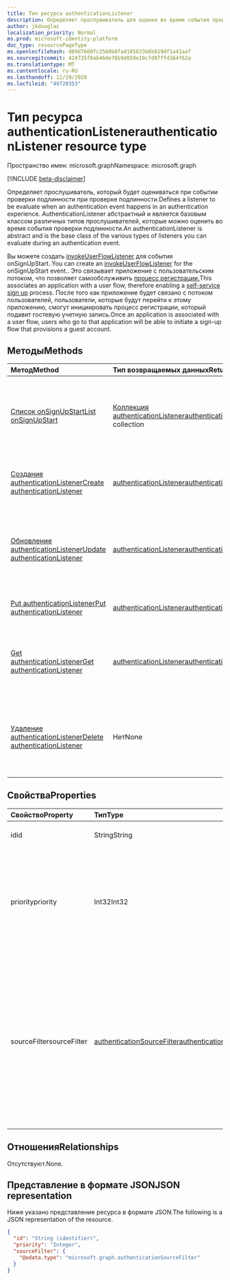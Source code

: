 ```yaml
---
title: Тип ресурса authenticationListener
description: Определяет прослушиватель для оценки во время события проверки подлинности.
author: jkdouglas
localization_priority: Normal
ms.prod: microsoft-identity-platform
doc_type: resourcePageType
ms.openlocfilehash: d89d7660fc2580b8fad185633b6b819df1a41aaf
ms.sourcegitcommit: 424735f8ab46de76b9d850e10c7d97ffd164f62a
ms.translationtype: MT
ms.contentlocale: ru-RU
ms.lasthandoff: 12/19/2020
ms.locfileid: "49720353"
---
```

# <a name="authenticationlistener-resource-type"></a><span data-ttu-id="f7b79-103">Тип ресурса authenticationListener</span><span class="sxs-lookup"><span data-stu-id="f7b79-103">authenticationListener resource type</span></span>

<span data-ttu-id="f7b79-104">Пространство имен: microsoft.graph</span><span class="sxs-lookup"><span data-stu-id="f7b79-104">Namespace: microsoft.graph</span></span>

[!INCLUDE [beta-disclaimer](../../includes/beta-disclaimer.md)]

<span data-ttu-id="f7b79-105">Определяет прослушиватель, который будет оцениваться при событии проверки подлинности при проверке подлинности.</span><span class="sxs-lookup"><span data-stu-id="f7b79-105">Defines a listener to be evaluate when an authentication event happens in an authentication experience.</span></span> <span data-ttu-id="f7b79-106">AuthenticationListener абстрактный и является базовым классом различных типов прослушивателей, которые можно оценить во время события проверки подлинности.</span><span class="sxs-lookup"><span data-stu-id="f7b79-106">An authenticationListener is abstract and is the base class of the various types of listeners you can evaluate during an authentication event.</span></span> 

<span data-ttu-id="f7b79-107">Вы можете создать [invokeUserFlowListener](../resources/invokeuserflowlistener.md) для события onSignUpStart..</span><span class="sxs-lookup"><span data-stu-id="f7b79-107">You can create an [invokeUserFlowListener](../resources/invokeuserflowlistener.md) for the onSignUpStart event..</span></span> <span data-ttu-id="f7b79-108">Это связывает приложение с пользовательским потоком, что позволяет самообслуживить [процесс регистрации.](https://docs.microsoft.com/azure/active-directory/external-identities/self-service-sign-up-overview)</span><span class="sxs-lookup"><span data-stu-id="f7b79-108">This associates an application with a user flow, therefore enabling a [self-service sign up](https://docs.microsoft.com/azure/active-directory/external-identities/self-service-sign-up-overview) process.</span></span> <span data-ttu-id="f7b79-109">После того как приложение будет связано с потоком пользователей, пользователи, которые будут перейти к этому приложению, смогут инициировать процесс регистрации, который подавит гостевую учетную запись.</span><span class="sxs-lookup"><span data-stu-id="f7b79-109">Once an application is associated with a user flow, users who go to that application will be able to initiate a sign-up flow that provisions a guest account.</span></span>

## <a name="methods"></a><span data-ttu-id="f7b79-110">Методы</span><span class="sxs-lookup"><span data-stu-id="f7b79-110">Methods</span></span>

|<span data-ttu-id="f7b79-111">Метод</span><span class="sxs-lookup"><span data-stu-id="f7b79-111">Method</span></span>|<span data-ttu-id="f7b79-112">Тип возвращаемых данных</span><span class="sxs-lookup"><span data-stu-id="f7b79-112">Return type</span></span>|<span data-ttu-id="f7b79-113">Описание</span><span class="sxs-lookup"><span data-stu-id="f7b79-113">Description</span></span>|
|:---|:---|:---|
|[<span data-ttu-id="f7b79-114">Список onSignUpStart</span><span class="sxs-lookup"><span data-stu-id="f7b79-114">List onSignUpStart</span></span>](../api/authenticationeventspolicy-list-onsignupstart.md)|<span data-ttu-id="f7b79-115">[Коллекция authenticationListener](../resources/authenticationlistener.md)</span><span class="sxs-lookup"><span data-stu-id="f7b79-115">[authenticationListener](../resources/authenticationlistener.md) collection</span></span>|<span data-ttu-id="f7b79-116">Получите коллекцию ресурсов authenticationListener, поддерживаемых событием onSignupStart.</span><span class="sxs-lookup"><span data-stu-id="f7b79-116">Get the collection of authenticationListener resources supported by the onSignupStart event.</span></span>|
|[<span data-ttu-id="f7b79-117">Создание authenticationListener</span><span class="sxs-lookup"><span data-stu-id="f7b79-117">Create authenticationListener</span></span>](../api/authenticationeventspolicy-post-onsignupstart.md)|[<span data-ttu-id="f7b79-118">authenticationListener</span><span class="sxs-lookup"><span data-stu-id="f7b79-118">authenticationListener</span></span>](../resources/authenticationlistener.md)|<span data-ttu-id="f7b79-119">Создайте новый объект authenticationListener для события onSignupStart.</span><span class="sxs-lookup"><span data-stu-id="f7b79-119">Create a new authenticationListener object for the onSignupStart event.</span></span>|
|[<span data-ttu-id="f7b79-120">Обновление authenticationListener</span><span class="sxs-lookup"><span data-stu-id="f7b79-120">Update authenticationListener</span></span>](../api/authenticationlistener-update.md)|[<span data-ttu-id="f7b79-121">authenticationListener</span><span class="sxs-lookup"><span data-stu-id="f7b79-121">authenticationListener</span></span>](../resources/authenticationlistener.md)|<span data-ttu-id="f7b79-122">Обновите указанный прослушиватель, определенный для события onSignupStart в конвейере проверки подлинности.</span><span class="sxs-lookup"><span data-stu-id="f7b79-122">Update the specified listener defined for the onSignupStart event in the authentication pipeline.</span></span>|
|[<span data-ttu-id="f7b79-123">Put authenticationListener</span><span class="sxs-lookup"><span data-stu-id="f7b79-123">Put authenticationListener</span></span>](../api/authenticationlistener-put.md)|[<span data-ttu-id="f7b79-124">authenticationListener</span><span class="sxs-lookup"><span data-stu-id="f7b79-124">authenticationListener</span></span>](../resources/authenticationlistener.md)|<span data-ttu-id="f7b79-125">Замените свойства объекта authenticationListener.</span><span class="sxs-lookup"><span data-stu-id="f7b79-125">Replace the properties of an authenticationListener object.</span></span>|
|[<span data-ttu-id="f7b79-126">Get authenticationListener</span><span class="sxs-lookup"><span data-stu-id="f7b79-126">Get authenticationListener</span></span>](../api/authenticationlistener-get.md)|[<span data-ttu-id="f7b79-127">authenticationListener</span><span class="sxs-lookup"><span data-stu-id="f7b79-127">authenticationListener</span></span>](../resources/authenticationlistener.md)|<span data-ttu-id="f7b79-128">Получите указанный прослушиватель, определенный для события onSignupStart в конвейере проверки подлинности.</span><span class="sxs-lookup"><span data-stu-id="f7b79-128">Get the specified listener defined for the onSignupStart event in the authentication pipeline.</span></span>|
|[<span data-ttu-id="f7b79-129">Удаление authenticationListener</span><span class="sxs-lookup"><span data-stu-id="f7b79-129">Delete authenticationListener</span></span>](../api/authenticationlistener-delete.md)|<span data-ttu-id="f7b79-130">Нет</span><span class="sxs-lookup"><span data-stu-id="f7b79-130">None</span></span>|<span data-ttu-id="f7b79-131">Удалите указанный прослушиватель, определенный для события onSignupStart в конвейере проверки подлинности.</span><span class="sxs-lookup"><span data-stu-id="f7b79-131">Delete the specified listener defined for the onSignupStart event in the authentication pipeline.</span></span>|

## <a name="properties"></a><span data-ttu-id="f7b79-132">Свойства</span><span class="sxs-lookup"><span data-stu-id="f7b79-132">Properties</span></span>

|<span data-ttu-id="f7b79-133">Свойство</span><span class="sxs-lookup"><span data-stu-id="f7b79-133">Property</span></span>|<span data-ttu-id="f7b79-134">Тип</span><span class="sxs-lookup"><span data-stu-id="f7b79-134">Type</span></span>|<span data-ttu-id="f7b79-135">Описание</span><span class="sxs-lookup"><span data-stu-id="f7b79-135">Description</span></span>|
|:---|:---|:---|
|<span data-ttu-id="f7b79-136">id</span><span class="sxs-lookup"><span data-stu-id="f7b79-136">id</span></span>|<span data-ttu-id="f7b79-137">String</span><span class="sxs-lookup"><span data-stu-id="f7b79-137">String</span></span>|<span data-ttu-id="f7b79-138">Идентификатор действия.</span><span class="sxs-lookup"><span data-stu-id="f7b79-138">The identifier of the action.</span></span>|
|<span data-ttu-id="f7b79-139">priority</span><span class="sxs-lookup"><span data-stu-id="f7b79-139">priority</span></span>|<span data-ttu-id="f7b79-140">Int32</span><span class="sxs-lookup"><span data-stu-id="f7b79-140">Int32</span></span>|<span data-ttu-id="f7b79-141">Приоритет прослушиватель.</span><span class="sxs-lookup"><span data-stu-id="f7b79-141">The priority of the listener.</span></span> <span data-ttu-id="f7b79-142">Определяет порядок оценки, если событие имеет несколько прослушивателей.</span><span class="sxs-lookup"><span data-stu-id="f7b79-142">Determines the order of evaluation when an event has multiple listeners.</span></span> <span data-ttu-id="f7b79-143">Приоритет оценивается от низкого до высокого.</span><span class="sxs-lookup"><span data-stu-id="f7b79-143">The priority is evaluated from low to high.</span></span>|
|<span data-ttu-id="f7b79-144">sourceFilter</span><span class="sxs-lookup"><span data-stu-id="f7b79-144">sourceFilter</span></span>|[<span data-ttu-id="f7b79-145">authenticationSourceFilter</span><span class="sxs-lookup"><span data-stu-id="f7b79-145">authenticationSourceFilter</span></span>](../resources/authenticationsourcefilter.md)|<span data-ttu-id="f7b79-146">Фильтрация на основе источника проверки подлинности, используемого для определения того, оценивается ли прослушиватель.</span><span class="sxs-lookup"><span data-stu-id="f7b79-146">Filter based on the source of the authentication that is used to determine whether the listener is evaluated.</span></span> <span data-ttu-id="f7b79-147">В настоящее время это ограничение ограничено оценками, основанными на приложении, в которое пользователь проходит проверку подлинности.</span><span class="sxs-lookup"><span data-stu-id="f7b79-147">This is currently limited to evaluations based on application the user is authenticating to.</span></span>|

## <a name="relationships"></a><span data-ttu-id="f7b79-148">Отношения</span><span class="sxs-lookup"><span data-stu-id="f7b79-148">Relationships</span></span>

<span data-ttu-id="f7b79-149">Отсутствуют.</span><span class="sxs-lookup"><span data-stu-id="f7b79-149">None.</span></span>

## <a name="json-representation"></a><span data-ttu-id="f7b79-150">Представление в формате JSON</span><span class="sxs-lookup"><span data-stu-id="f7b79-150">JSON representation</span></span>

<span data-ttu-id="f7b79-151">Ниже указано представление ресурса в формате JSON.</span><span class="sxs-lookup"><span data-stu-id="f7b79-151">The following is a JSON representation of the resource.</span></span>
<!-- {
  "blockType": "resource",
  "keyProperty": "id",
  "@odata.type": "microsoft.graph.authenticationListener",
  "baseType": "",
  "openType": false
}
-->

``` json
{
  "id": "String (identifier)",
  "priority": "Integer",
  "sourceFilter": {
    "@odata.type": "microsoft.graph.authenticationSourceFilter"
  }
}
```
